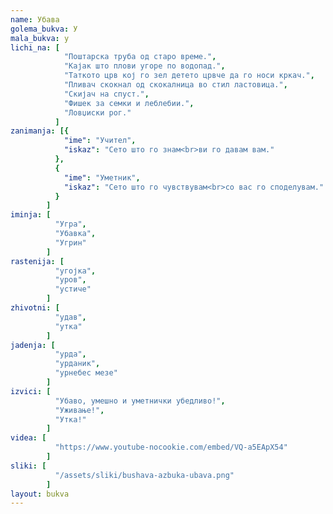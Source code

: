 ```yaml
---
name: Убава
golema_bukva: У
mala_bukva: у
lichi_na: [
            "Поштарска труба од старо време.",
            "Кајак што плови угоре по водопад.",
            "Таткото црв кој го зел детето црвче да го носи кркач.",
            "Пливач скокнал од скокалница во стил ластовица.",
            "Скијач на спуст.",
            "Фишек за семки и леблебии.",
            "Ловџиски рог."
          ]
zanimanja: [{
            "ime": "Учител",
            "iskaz": "Сето што го знам<br>ви го давам вам."
          },
          {
            "ime": "Уметник",
            "iskaz": "Сето што го чувствувам<br>со вас го споделувам."
          }
        ]
iminja: [
          "Угра",
          "Убавка",
          "Угрин"
        ]
rastenija: [
          "угојка",
          "уров",
          "устиче"
        ]
zhivotni: [
          "удав",
          "утка"
        ]
jadenja: [
          "урда",
          "урданик",
          "урнебес мезе"
        ]
izvici: [
          "Убаво, умешно и уметнички убедливо!",
          "Уживање!",
          "Утка!"
        ]
videa: [
          "https://www.youtube-nocookie.com/embed/VQ-a5EApX54"
        ]
sliki: [
          "/assets/sliki/bushava-azbuka-ubava.png"
        ]
layout: bukva
---
```

